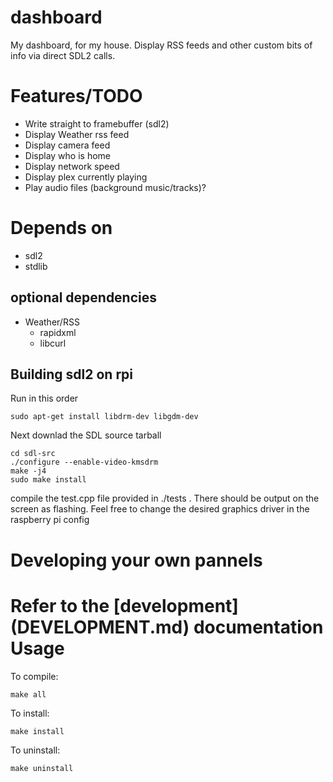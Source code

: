 dashboard
=========

My dashboard, for my house. Display RSS feeds and other custom bits of info via
direct SDL2 calls. 

Features/TODO
=============

- Write straight to framebuffer (sdl2)
- Display Weather rss feed
- Display camera feed
- Display who is home
- Display network speed
- Display plex currently playing
- Play audio files (background music/tracks)?

Depends on
==========

- sdl2
- stdlib

optional dependencies
---------------------

- Weather/RSS
  - rapidxml
  - libcurl

Building sdl2 on rpi
--------------------

Run in this order
```
sudo apt-get install libdrm-dev libgdm-dev
```

Next downlad the SDL source tarball

```
cd sdl-src
./configure --enable-video-kmsdrm
make -j4
sudo make install
```

compile the test.cpp file provided in ./tests . There should be output on the
screen as flashing. Feel free to change the desired graphics driver in the
raspberry pi config

Developing your own pannels
===========================

Refer to the
[development]
(DEVELOPMENT.md)
documentation
Usage
=====

To compile:

`make all`

To install:

`make install`

To uninstall:

`make uninstall`
